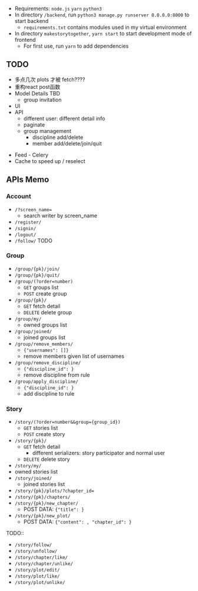 - Requirements: `node.js` `yarn` `python3`
- In directory `/backend`, run `python3 manage.py runserver 0.0.0.0:8000` to start backend
    - `requirements.txt` contains modules used in my virtual environment
- In directory `makestorytogether`, `yarn start` to start development mode of frontend
    - For first use, run `yarn` to add dependencies


## TODO

- 多点几次 plots 才被 fetch????
- 重构react post函数
- Model Details TBD
  - group invitation
- UI
- API
  - different user: different detail info
  - paginate
  - group management
    - discipline add/delete
    - member add/delete/join/quit
<!-- - Authentification -->
- Feed - Celery
- Cache to speed up / reselect

## APIs Memo

### Account

- `/?screen_name=`
  - search writer by screen_name
- `/register/`
- `/signin/`
- `/logout/`
- `/follow/` TODO

### Group

- `/group/{pk}/join/`
- `/group/{pk}/quit/`
- `/group/(?order=number)`
  - `GET` groups list
  - `POST` create group
- `/group/{pk}/`
  - `GET` fetch detail
  - `DELETE` delete group
- `/group/my/`
  - owned groups list
- `/group/joined/`
  - joined groups list
- `/group/remove_members/`
  - `{"usernames": []}`
  - remove members given list of usernames
- `/group/remove_discipline/`
  - `{"discipline_id": }`
  - remove discipline from rule
- `/group/apply_discipline/`
  - `{"discipline_id": }`
  - add discipline to rule



### Story

- `/story/(?order=number&&group={group_id})`
  - `GET` stories list
  - `POST` create story
- `/story/{pk}/`
  - `GET` fetch detail
    - different serializers: story participator and normal user
  - `DELETE` delete story
-  `/story/my/`
  - owned stories list
- `/story/joined/`
  - joined stories list
- `/story/{pk}/plots/?chapter_id=`
- `/story/{pk}/chapters/`
- `/story/{pk}/new_chapter/`
  - POST DATA: `{"title": }`
- `/story/{pk}/new_plot/`
  - POST DATA: `{"content": , "chapter_id": }`

TODO::


- `/story/follow/`
- `/story/unfollow/`
- `/story/chapter/like/`
- `/story/chapter/unlike/`
- `/story/plot/edit/`
- `/story/plot/like/`
- `/story/plot/unlike/`



